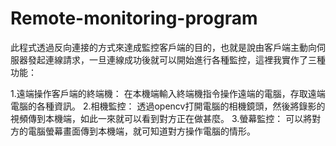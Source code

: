# Remote-monitoring-program
此程式透過反向連接的方式來達成監控客戶端的目的，也就是說由客戶端主動向伺服器發起連線請求，一旦連線成功後就可以開始進行各種監控，這裡我實作了三種功能：

1.遠端操作客戶端的終端機：
  在本機端輸入終端機指令操作遠端的電腦，存取遠端電腦的各種資訊。
2.相機監控：
  透過opencv打開電腦的相機鏡頭，然後將錄影的視頻傳到本機端，如此一來就可以看到對方正在做甚麼。
3.螢幕監控：
  可以將對方的電腦螢幕畫面傳到本機端，就可知道對方操作電腦的情形。
